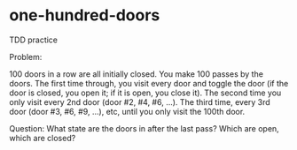 # one-hundred-doors
TDD practice

Problem:

100 doors in a row are all initially closed. You make 100 passes by the doors. The first time through, you visit every door and toggle the door (if the door is closed, you open it; if it is open, you close it).
The second time you only visit every 2nd door (door #2, #4, #6, ...).
The third time, every 3rd door (door #3, #6, #9, ...), etc, until you only visit the 100th door.

Question: What state are the doors in after the last pass? Which are open, which are closed?
